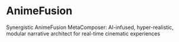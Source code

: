 # AnimeFusion
Synergistic AnimeFusion MetaComposer: AI-infused, hyper-realistic, modular narrative architect for real-time cinematic experiences

